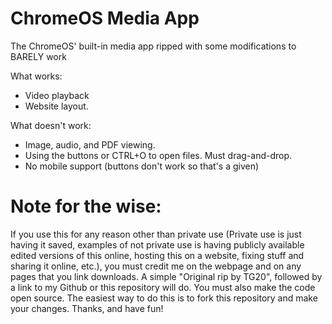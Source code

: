 # ChromeOS Media App
The ChromeOS' built-in media app ripped with some modifications to BARELY work

What works:
- Video playback
- Website layout.

What doesn't work:
- Image, audio, and PDF viewing.
- Using the buttons or CTRL+O to open files. Must drag-and-drop.
- No mobile support (buttons don't work so that's a given)

<h1>Note for the wise:</h1>
If you use this for any reason other than private use (Private use is just having it saved, examples of not private use is having publicly available edited versions of this online, hosting this on a website, fixing stuff and sharing it online, etc.), 
you must credit me on the webpage and on any pages that you link downloads. 
A simple "Original rip by TG20", followed by a link to my Github or this repository will do. 
You must also make the code open source. 
The easiest way to do this is to fork this repository and make your changes. Thanks, and have fun!
